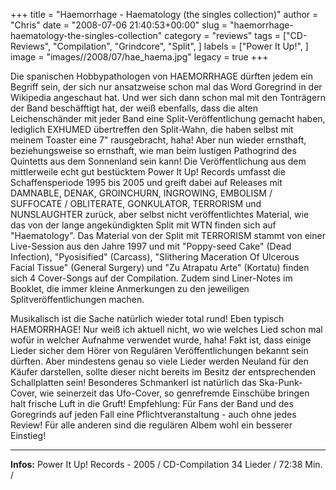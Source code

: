 +++
title = "Haemorrhage - Haematology (the singles collection)"
author = "Chris"
date = "2008-07-06 21:40:53+00:00"
slug = "haemorrhage-haematology-the-singles-collection"
category = "reviews"
tags = ["CD-Reviews", "Compilation", "Grindcore", "Split", ]
labels = ["Power It Up!", ]
image = "images//2008/07/hae_haema.jpg"
legacy = true
+++


Die spanischen Hobbypathologen von HAEMORRHAGE dürften jedem ein Begriff sein, der sich nur ansatzweise schon mal das Word Goregrind in der Wikipedia angeschaut hat. Und wer sich dann schon mal mit den Tonträgern der Band beschäfftigt hat, der weiß ebenfalls, dass die alten Leichenschänder mit jeder Band eine Split-Veröffentlichung gemacht haben, lediglich EXHUMED übertreffen den Split-Wahn, die haben selbst mit meinem Toaster eine 7" rausgebracht, haha!
Aber nun wieder ernsthaft, beziehungsweise so ernsthaft, wie man beim lustigen Pathogrind des Quintetts aus dem Sonnenland sein kann! Die Veröffentlichung aus dem mittlerweile echt gut bestücktem Power It Up! Records umfasst die Schaffensperiode 1995 bis 2005 und greift dabei auf Releases mit DAMNABLE, DENAK, GROINCHURN, INGROWING, EMBOLISM / SUFFOCATE / OBLITERATE, GONKULATOR, TERRORISM und NUNSLAUGHTER zurück, aber selbst nicht veröffentlichtes Material, wie das von der lange angekündigkten Split mit WTN finden sich auf "Haematology".
Das Material von der Split mit TERRORISM stammt von einer Live-Session aus den Jahre 1997 und mit "Poppy-seed Cake" (Dead Infection), "Pyosisified" (Carcass), "Slithering Maceration Of Ulcerous Facial Tissue" (General Surgery) und "Zu Atrapatu Arte" (Kortatu) finden sich 4 Cover-Songs auf der Compilation. Zudem sind Liner-Notes im Booklet, die immer kleine Anmerkungen zu den jeweiligen Splitveröffentlichungen machen.

Musikalisch ist die Sache natürlich wieder total rund! Eben typisch HAEMORRHAGE! Nur weiß ich aktuell nicht, wo wie welches Lied schon mal wofür in welcher Aufnahme verwendet wurde, haha! Fakt ist, dass einige Lieder sicher dem Hörer von Regulären Veröffentlichungen bekannt sein dürften. Aber mindestens genau so viele Lieder werden Neuland für den Käufer darstellen, sollte dieser nicht bereits im Besitz der entsprechenden Schallplatten sein!
Besonderes Schmankerl ist natürlich das Ska-Punk-Cover, wie seinerzeit das Ufo-Cover, so genrefremde Einschübe bringen halt frische Luft in die Gruft!
Empfehlung: Für Fans der Band und des Goregrinds auf jeden Fall eine Pflichtveranstaltung - auch ohne jedes Review! Für alle anderen sind die regulären Albem wohl ein besserer Einstieg!



---
**Infos:**
Power It Up! Records - 2005 / 
CD-Compilation 34 Lieder / 72:38 Min. / 
